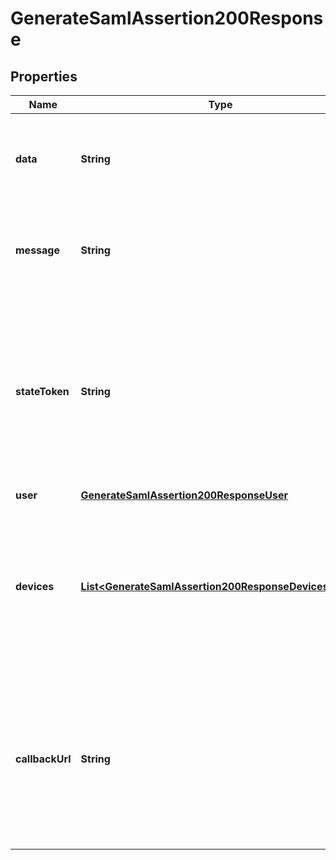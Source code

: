 

# GenerateSamlAssertion200Response


## Properties

| Name | Type | Description | Notes |
|------------ | ------------- | ------------- | -------------|
|**data** | **String** | Provides the SAML assertion. Returned only when MFA is not required. |  [optional] |
|**message** | **String** | Plain text description describing the outcome of the response. |  [optional] |
|**stateToken** | **String** | State_token that must be submitted with each Verify Factor API call until the SAML assertion has been issued. Returned only if MFA is required. |  [optional] |
|**user** | [**GenerateSamlAssertion200ResponseUser**](GenerateSamlAssertion200ResponseUser.md) |  |  [optional] |
|**devices** | [**List&lt;GenerateSamlAssertion200ResponseDevicesInner&gt;**](GenerateSamlAssertion200ResponseDevicesInner.md) | Provides device values that must be submitted with the Verify Factor API call. Returned only when MFA is required. |  [optional] |
|**callbackUrl** | **String** | Verify Factor API endpoint to which the device_id, state_token, app_id, and otp_token must be sent. Returned only when MFA is required. |  [optional] |



